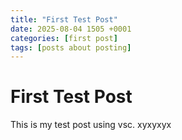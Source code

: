 ```yaml
--- 
title: "First Test Post"
date: 2025-08-04 1505 +0001
categories: [first post]
tags: [posts about posting]
---
```


# First Test Post

This is my test post using vsc. xyxyxyx
